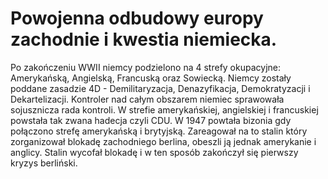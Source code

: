 # Powojenna odbudowy europy zachodnie i kwestia niemiecka.
Po zakończeniu WWII niemcy podzielono na 4 strefy okupacyjne: Amerykańską, Angielską, Francuską oraz Sowiecką. Niemcy zostały poddane zasadzie 4D - Demilitaryzacja, Denazyfikacja, Demokratyzacji i Dekartelizacji. Kontroler nad całym obszarem niemiec sprawowała sojusznicza rada kontroli. W strefie amerykańskiej, angielskiej i francuskiej powstała tak zwana hadecja czyli CDU. W 1947 powtała bizonia gdy połączono strefę amerykańską i brytyjską. Zareagował na to stalin który zorganizował blokadę zachodniego berlina, obeszli ją jednak amerykanie i anglicy. Stalin wycofał blokadę i w ten sposób zakończył się pierwszy kryzys berliński.
